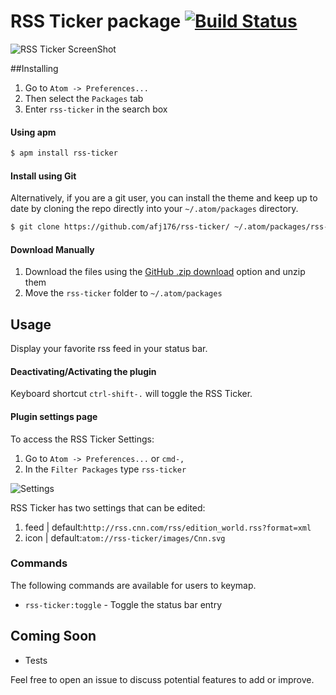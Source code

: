# RSS Ticker package [![Build Status](https://travis-ci.org/afj176/rss-ticker.svg?branch=master)](https://travis-ci.org/afj176/rss-ticker)

![RSS Ticker ScreenShot](https://raw.github.com/afj176/rss-ticker/master/images/screenshot.gif)

##Installing

1. Go to `Atom -> Preferences...`
2. Then select the `Packages` tab
3. Enter `rss-ticker` in the search box

#### Using apm

```sh
$ apm install rss-ticker
```

#### Install using Git

Alternatively, if you are a git user, you can install the theme and keep up to date by cloning the repo directly into your `~/.atom/packages` directory.

```sh
$ git clone https://github.com/afj176/rss-ticker/ ~/.atom/packages/rss-ticker
```

#### Download Manually

1. Download the files using the [GitHub .zip download](https://github.com/afj176/rss-ticker/archive/master.zip) option and unzip them
3. Move the `rss-ticker` folder to `~/.atom/packages`



## Usage

Display your favorite rss feed in your status bar.

#### Deactivating/Activating the plugin

Keyboard shortcut `ctrl-shift-.` will toggle the RSS Ticker.

#### Plugin settings page

To access the RSS Ticker Settings:

1. Go to `Atom -> Preferences...` or `cmd-,`
2. In the `Filter Packages` type `rss-ticker`

![Settings](https://raw.github.com/afj176/rss-ticker/master/images/settings.png)

RSS Ticker has two settings that can be edited:

1. feed | default:`http://rss.cnn.com/rss/edition_world.rss?format=xml`
2. icon | default:`atom://rss-ticker/images/Cnn.svg`



### Commands

The following commands are available for users to keymap.

* `rss-ticker:toggle` - Toggle the status bar entry

## Coming Soon

* Tests

Feel free to open an issue to discuss potential features to add or improve.
